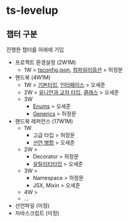 # ts-levelup

## 챕터 구분

진행한 챕터를 아래에 기입

- 프로젝트 환경설정 (2W1M)
  - 1W > [tsconfig.json](https://github.com/fancy-conggi/ts-levelup/blob/master/content/tsconfig.json.md), [컴파일러옵션](https://github.com/fancy-conggi/ts-levelup/blob/master/content/compiler-option.md) > 허정문
- 핸드북 (4W1M)
  - 1W > [기본타입](https://github.com/fancy-conggi/ts-levelup/blob/master/content/W1%20-%20Basic%20Types.md), [인터페이스](https://github.com/fancy-conggi/ts-levelup/blob/master/content/W1%20-%20Interface.md) > 오세준
  - 2W > [유니언과 교차 타입](https://github.com/fancy-conggi/ts-levelup/blob/master/content/W2%20-%20Union%20%26%20Intersection.md), [클래스](https://github.com/fancy-conggi/ts-levelup/blob/master/content/W2%20-%20Class.md) > 오세준
  - 3W
    - [Enums](https://github.com/fancy-conggi/ts-levelup/blob/master/content/W3%20-%20Enums.md) > 오세준
    - [Generics](https://github.com/fancy-conggi/ts-levelup/blob/master/content/generic.md) > 허정문
- 핸드북 레퍼런스 (17W1M)
  - 1W
    - 고급 타입 > 허정문
    - [선언 병합](https://github.com/fancy-conggi/ts-levelup/blob/master/content/W4%20-%20Declaration%20merging.md) > 오세준
  - 2W >
    - Decorator > 허정문
    - [유틸리티타입](https://github.com/fancy-conggi/ts-levelup/blob/master/content/W5%20-%20Utility%20type.md) > 오세준
  - 3W >
    - Namespace > 허정문
    - JSX, Mixin > 오세준
  - 4W >
  - ...
- 선언파일 (미정)
- 자바스크립트 (미정)
